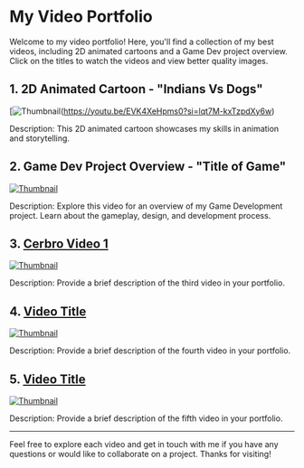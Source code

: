 # My Video Portfolio

Welcome to my video portfolio! Here, you'll find a collection of my best videos, including 2D animated cartoons and a Game Dev project overview. Click on the titles to watch the videos and view better quality images.

## 1. 2D Animated Cartoon - "Indians Vs Dogs"
[![Thumbnail](https://i.ytimg.com/an_webp/w8Dyvqi1KLA/mqdefault_6s.webp?du=3000&sqp=CIDb36gG&rs=AOn4CLDEJELZoa61GQ37n82lOKdLbFKBZA)(https://youtu.be/EVK4XeHpms0?si=lqt7M-kxTzpdXy6w)

Description: This 2D animated cartoon showcases my skills in animation and storytelling.

## 2. Game Dev Project Overview - "Title of Game"
[![Thumbnail](link_to_thumbnail_image)](link_to_video)

Description: Explore this video for an overview of my Game Development project. Learn about the gameplay, design, and development process.

## 3. [Cerbro Video 1](link_to_video)
[![Thumbnail](link_to_thumbnail_image)](link_to_video)

Description: Provide a brief description of the third video in your portfolio.

## 4. [Video Title](link_to_video)
[![Thumbnail](link_to_thumbnail_image)](link_to_video)

Description: Provide a brief description of the fourth video in your portfolio.

## 5. [Video Title](link_to_video)
[![Thumbnail](link_to_thumbnail_image)](link_to_video)

Description: Provide a brief description of the fifth video in your portfolio.

---

Feel free to explore each video and get in touch with me if you have any questions or would like to collaborate on a project. Thanks for visiting!

